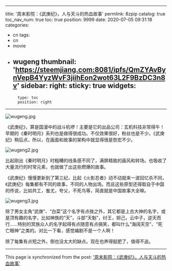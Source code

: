 
---
title: '周末影院：《武庚纪》，人与天斗的热血故事'
permlink: 8zpip
catalog: true
toc_nav_num: true
toc: true
position: 9999
date: 2020-07-05 09:31:18
categories:
- cn
tags:
- cn
- movie
- wugeng
thumbnail: 'https://steemjiang.com:8081/ipfs/QmZYAvBynVepB4YyzWvF3jiihEon2wot63L2F9BzDC3n8v'
sidebar:
    right:
        sticky: true
widgets:
    -
        type: toc
        position: right
---


![wugeng.jpg](https://steemjiang.com:8081/ipfs/QmZYAvBynVepB4YyzWvF3jiihEon2wot63L2F9BzDC3n8v)

《武庚纪》，算是国漫中的战斗机啰！主要是它的出品公司：玄机科技非常得牛！早期的《秦时明月》系列也是做得很成功。不仅效果很好，粉丝也是不少。《武庚纪》稍后点，所以，在画面和故事的架构中就显得很是恢宏不少。

![wugeng2.jpg](https://steemjiang.com:8081/ipfs/QmTMHdtU8bzWT6qmFxDKGymyVLP4QdDTSef6GpjjZrbxtB)

比起刚出《秦时明月》时粗糟的线条感不同了，满屏精致的画风和转场。也吸收了大量流行的时常元素，也就做了出这些燃爆的故事。

《武庚纪》慢慢更新到了第三纪，比起《火影忍者》动不动就来一波回忆杀不同，《武庚纪》每集都有不同的故事，不同的人物出场。而且这些原型还得取自于中国的传说，比如共工，蚩尤，夸父，不死鸟等，简直就是中国故事大全嘛。

![wugeng3.jpg](https://steemjiang.com:8081/ipfs/QmWLneEYQe3TyT3Gd33pVjMLsoxH5DQbZWYmToGBZC7YNt)

除了男女主角“武庚”、“白菜”这个名字有点挫之外，其它都是上古大神的名字，或是顶有趣的名字，比如神族的“天”，斗部“天魁”，纣王，妲己，云中子，逆天而行......特别的冥族众人的名字起得有点随意有点搞笑，都叫什么“海阔天空”、“死亡眼神”之类的。对比一下看，感觉编剧不是一个人啊！

除了每集有点短之外，倒也没太大的缺点。现在也养得挺肥了，值得不追。


- - -

This page is synchronized from the post: ['周末影院：《武庚纪》，人与天斗的热血故事'](https://steemit.com/@lemooljiang/8zpip)
